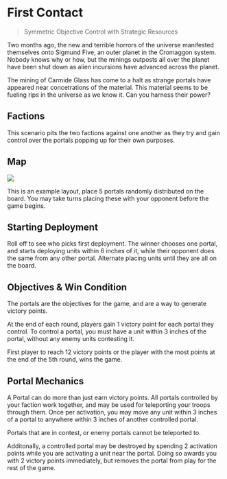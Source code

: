 # First Contact
> Symmetric Objective Control with Strategic Resources

Two months ago, the new and terrible horrors of the universe manifested themselves onto Sigmund Five, an outer planet in the Cromaggon system. Nobody knows why or how, but the minings outposts all over the planet have been shut down as alien incursions have advanced across the planet.

The mining of Carmide Glass has come to a halt as strange portals have appeared near concetrations of the material. This material seems to be fueling rips in the universe as we know it. Can you harness their power?

## Factions
This scenario pits the two factions against one another as they try and gain control over the portals popping up for their own purposes.

## Map

<img src="https://i.imgur.com/ba5xEhU.jpeg">

This is an example layout, place 5 portals randomly distributed on the board. You may take turns placing these with your opponent before the game begins.

## Starting Deployment

Roll off to see who picks first deployment. The winner chooses one portal, and starts deploying units within 6 inches of it, while their opponent does the same from any other portal. Alternate placing units until they are all on the board.

## Objectives & Win Condition

The portals are the objectives for the game, and are a way to generate victory points.

At the end of each round, players gain 1 victory point for each portal they control. To control a portal, you must have a unit within 3 inches of the portal, without any enemy units contesting it.

First player to reach 12 victory points or the player with the most points at the end of the 5th round, wins the game.

## Portal Mechanics

A Portal can do more than just earn victory points. All portals controlled by your faction work together, and may be used for teleporting your troops through them. Once per activation, you may move any unit within 3 inches of a portal to anywhere within 3 inches of another controlled portal.

Portals that are in contest, or enemy portals cannot be teleported to.

Additonally, a controlled portal may be destroyed by spending 2 activation points while you are activating a unit near the portal. Doing so awards you with 2 victory points immediately, but removes the portal from play for the rest of the game.



